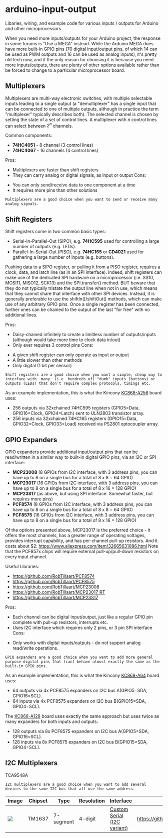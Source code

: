 # arduino-input-output
Libaries, wiring, and example code for various inputs / outputs for Arduino and other microprocessors

When you need more inputs/outputs for your Arduino project, the response in some forums is "Use a MEGA" instead.
While the Arduino MEGA does have more built-in GPIO pins (70 digital input/output pins, of which 14 can be used as PWM outputs and 16 can be used as analog inputs), it's pretty old tech now, and if the only reason for choosing it is because you need more inputs/outputs, there are plenty of other options available rather than be forced to change to a particular microprocessor board.

## Multiplexers
Multiplexers are multi-way electronic switches, with multiple selectable inputs leading to a single output (a "demultiplexer" has a single input that can be connected to one of multiple outputs, although in practice the term "multiplexer" typically describes both). The selected channel is chosen by setting the state of a set of control lines. A multiplexer with _n_ control lines can select between _2<sup>n</sup>_ channels.

Common components:
 - **74HC4051** - 8 channel (3 control lines)
 - **74HC4067** - 16 channels (4 control lines)

Pros:
+ Multiplexers are faster than shift registers
+ They can carry analog or digital signals, as input or output
Cons:
- You can only send/receive data to one component at a time
- It requires more pins than other solutions

```Multiplexers are a good choice when you want to send or receive many analog signals.```

## Shift Registers
Shift registers come in two common basic types:
 - Serial-In-Parallel-Out (SIPO), e.g. **74HC595** used for controlling a large number of outputs (e.g. LEDs).
 - Parallel-In-Serial-Out (PISO), e.g.  **74HC165** or **CD4021** used for gathering a large number of inputs (e.g. buttons).

Pushing data to a SIPO register, or pulling it from a PISO register, requires a clock, data, and latch line (as in an SPI interface). Indeed, shift registers can make use of the dedicated SPI hardware on a microprocessor (i.e. SS10, MOSI11, MISO12, SCK13) and the SPI.transfer() method. BUT beware that they do not typically tristate the output line when not in use, which means that they cannot share that interface with other SPI devices. 
Instead, it is generally preferable to use the shiftIn()/shiftOut() methods, which can make use of any arbitrary GPIO pins.
Once a single register has been connected, further ones can be chained to the output of the last "for free" with no additional lines.

Pros:
+ Daisy-chained infinitely to create a limitless number of outputs/inputs (although would take more time to clock data in/out)
+ Only ever requires 3 control pins
Cons:
- A given shift register can only operate as input _or_ output
- A little slower than other methods
- Only digital (1 bit per sensor)

```Shift registers are a good choice when you want a simple, cheap way to interface with _many_ (i.e  hundreds of) "dumb" inputs (buttons) or outputs (LEDs) that don't require complex protocols, timings etc.```

As an example implementation, this is what the Kincony <a href="https://www.kincony.com/download/KC868-A256-schematic.pdf">KC868-A256</a> board uses:
 - 256 outputs via 32xchained 74HC595 registers (GPIO5=Data, GPIO16=Clock, GPIO4=Latch) sent to ULN2803 transistor array.
 - 256 inputs via 32xchained 74HC165 registers (GPIO15=Data, GPIO32=Clock, GPIO33=Load) received via PS2801 optocoupler array.


## GPIO Expanders
GPIO expanders provide additional input/output pins that can be read/written in a similar way to built-in digital GPIO pins, via an I2C or SPI interface:
 - **MCP23008** (8 GPIOs from I2C interface, with 3 address pins, you can have up to 8 on a single bus for a total of 8 x 8 = 64 GPIO)
 - **MCP23017** (16 GPIOs from I2C interface, with 3 address pins, you can have up to 8 on a single bus for a total of 8 x 16 = 128 GPIO)
 - **MCP23S17** (as above, but using SPI interface. Somewhat faster, but requires more pins)
 - **PCF8574** (8 GPIOs from I2C interface, with 3 address pins, you can have up to 8 on a single bus for a total of 8 x 8 = 64 GPIO)
 - **PCF8575** (16 GPIOs from I2C interface, with 3 address pins, you can have up to 8 on a single bus for a total of 8 x 16 = 128 GPIO)

Of the options presented above, MCP23017 is the preferred choice - it offers the most channels, has a greater range of operating voltages, provides interrupt capability, and has per-channel pull-up resistors. And it costs about $2: https://www.aliexpress.com/item/32665631086.html
Note that the PCF857x chips will require external pull-up/pull-down resistors on every input channel.

Useful Libraries:
- https://github.com/RobTillaart/PCF8574
- https://github.com/RobTillaart/PCF8575
- https://github.com/RobTillaart/MCP23008
- https://github.com/RobTillaart/MCP23017_RT
- https://github.com/RobTillaart/MCP23S17

Pros:
+ Each channel can be digital input/output, just like a regular GPIO pin complete with pull-up resistors, interrupts etc.
+ Uses I2C interface which requires only 2 pins, or 3 pin SPI interface
Cons:
- Only works with digital inputs/outputs - do not support analog read/write operations.

```GPIO expanders are a good choice when you want to add more general purpose digital pins that (can) behave almost exactly the same as the built-in GPIO pins.```

As an example implementation, this is what the Kincony <a href="https://www.kincony.com/download/KC868-A64-schematic.pdf">KC868-A64</a> board uses:
 - 64 outputs via 4x PCF8575 expanders on I2C bus A(GPIO5=SDA, GPIO16=SCL).
 - 64 inputs via 4x PCF8575 expanders on I2C bus B(GPIO15=SDA, GPIO4=SCL).

The <a href="https://www.kincony.com/download/KC868-A128-schematic.pdf">KC868-A128</a> board uses exactly the same approach but uses twice as many expanders for both inputs and outputs:
 - 128 outputs via 8x PCF8575 expanders on I2C bus A(GPIO5=SDA, GPIO16=SCL).
 - 128 inputs via 8x PCF8575 expanders on I2C bus B(GPIO15=SDA, GPIO4=SCL).

## I2C Multiplexers
TCA9548A

```I2C multiplexers are a good choice when you want to add several devices to the same I2C bus that all use the same address.```


| Image | Chipset  | Type | Resolution  | Interface | Code  | Purchase |
| -------------- | ------------- | ------------- | ------------- | ------------- | ------------- | ------------- |
| ![](Images/TM1637.jpg) | TM1637 | 7-segment | 4-digit | <a href="https://green-possum-today.blogspot.com/2018/10/a-comparison-of-tm1637-protocol-with.html">Custom Serial (I2C variant)</a> | https://github.com/RobTillaart/TM1637_RT | https://www.banggood.com/custlink/GDD3zSq2qk |
